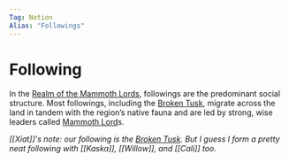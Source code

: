 ```yaml
---
Tag: Notion
Alias: "Followings"
---
```

# Following 
In the [Realm of the Mammoth Lords](Realm-of-the-Mammoth-Lords),  followings are the predominant social structure. Most followings, including the [Broken Tusk](Broken-Tusk), migrate across the land in tandem with the region’s native fauna and  are led by strong, wise leaders called [Mammoth Lord](Mammoth-Lord)s.

*[[Xiat]]'s note: our following is the [Broken Tusk](Broken-Tusk). But I guess I form a pretty neat following with [[Kaska]], [[Willow]], and [[Cali]] too.*
